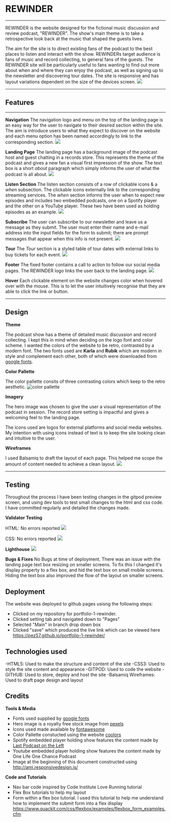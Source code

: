 # REWINDER
---
REWINDER is the website designed for the fictional music discussion and review podcast, "REWINDER". The show's main theme is to take a retrospective look back at the music that shaped the guests lives. 

The aim for the site is to direct existing fans of the podcast to the best places to listen and interact with the show. REWINDERs target audience is fans of music and record collecting, to general fans of the guests. The REWINDER site will be particularly useful to fans wanting to find out more about when and where they can enjoy the podcast, as well as signing up to the newsletter and discovering tour dates.
The site is responsive and has layout variations dependent on the size of the devices screen.
![](assets/images/amiresponsiverwndr.png)

---
## Features
---
__Navigation__
The navigation logo and menu on the top of the landing page is an easy way for the user to navigate to their desired section within the site. The aim is introduce users to what they expect to discover on the website and each menu option has been named accordingly to link to the corresponding section. 
![](assets/images/rewindernavbar.jpg)


__Landing Page__
The landing page has a background image of the podcast host and guest chatting in a records store. This represents the theme of the podcast and gives a new fan a visual first impression of the show. The text box is a short _about_ paragraph which simply informs the user of what the podcast is all about.
![](assets/images/lndngpgrewinder.png)


__Listen Section__
The listen section consists of a row of clickable icons & a _when_ subsection. The clickable icons externally link to the corresponding streaming services. The _when_ section informs the user when to expect new episodes and includes two embedded podcasts, one on a Spotify player and the other on a YouTube player. These two have been used as holding episodes as an example. 
![](assets/images/lstnrwndr.png)


__Subscribe__
The user can subscribe to our newsletter and leave us a message as they submit. The user must enter their name and e-mail address into the input fields for the form to submit; there are prompt messages that appear when this info is not present.
![](assets/images/sbscrbrwndr.png)


__Tour__
The _Tour_ section is a styled table of tour dates with external links to buy tickets for each event. 
![](assets/images/trrwndr.png)


__Footer__
The fixed footer contains a call to action to follow our social media pages. The REWINDER logo links the user back to the landing page.
![](assets/images/fttrrwndr.png)

__Hover__
Each clickable element on the website changes color when hovered over with the mouse. This is to let the user intuitively recognise that they are able to click the link or button.

---
## Design
__Theme__

The podcast show has a theme of detailed music discussion and record collecting. I kept this in mind when deciding on the logo font and color scheme. I wanted the colors of the website to be retro, contrasted by a modern font. The two fonts used are __Karla__ and __Rubik__ which are modern in style and complement each other, both of which were downloaded from [google fonts](https://https://fonts.google.com/).


__Color Pallette__

The color pallette consits of three contrasting colors which keep to the retro aesthetic.
![color pallette](assets/images/rwndrclrs.png)

__Imagery__

The hero image was chosen to give the user a visual representation of the podcast in session. The record store setting is impactful and gives a welcoming feel to the landing page. 

The icons used are logos for external platforms and social media websites. My intention with using icons instead of text is to keep the site looking clean and intuitive to the user.

__Wireframes__

I used Balsamiq to draft the layout of each page. This helped me scope the amount of content needed to achieve a clean layout.
![](assets/images/rwndrwf.png)

---

## Testing

Throughout the process I have been testing changes in the gitpod preview screen, and using dev tools to test small changes to the html and css code. I have committed regularly and detailed the changes made. 

__Validator Testing__

HTML: No errors reported
![](assets/images/htmlvalidator.png)

CSS: No errors reported
![](assets/images/cssvalidator.png)

__Lighthouse__
![](assets/images/lighthouserewinder.png)

__Bugs & Fixes__
No Bugs at time of deployment.
There was an issue with the landing page text box resizing on smaller screens. To fix this I changed it's display property to a flex box, and hid the text box on small mobile screens. Hiding the text box also improved the flow of the layout on smaller screens. 

## Deployment

The website was deployed to github pages usisng the following steps:
- Clicked on my repository for portfolio-1-rewinder. 
- Clicked setting tab and navigated down to "Pages"
- Selected "Main" in branch drop down box
- Clicked "save" which produced the live link which can be viewed here https://pez57.github.io/portfolio-1-rewinder/

## Technologies used

-HTML5: Used to make the structure and content of the site
-CSS3: Used to style the site content and appearance
-GITPOD: Used to code the website
-GITHUB: Used to store, deploy and host the site
-Balsamiq Wireframes: Used to draft page design and layout

## Credits

__Tools & Media__

- Fonts used supplied by [google fonts](https://https://fonts.google.com/)
- Hero image is a royalty free stock image from [pexels](https://pexels.com)
- Icons used made available by [fontawesome](https://fontawesome.com)
- Color Pallette constucted using the website [coolors](https://coolors.co)
- Spotify embedded player holding show features the content made by [Last Podcast on the Left](https://www.lastpodcastontheleft.com/)
- Youtube embedded player holding show features the content made by One Life One Chance Podcast
- Image at the beginning of this document constructed using http://ami.responsivedesign.is/

__Code and Tutorials__

- Nav bar code inspired by Code Institute Love Running tutorial
- Flex Box tutorials to help my layout [](https://css-tricks.com/snippets/css/a-guide-to-flexbox/) 
[](https://www.youtube.com/watch?v=JJSoEo8JSnc)
- Form within a flex box tutorial. I used this tutorial to help me understand how to implement the submit form into a flex display https://www.quackit.com/css/flexbox/examples/flexbox_form_examples.cfm

